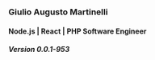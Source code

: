 
### Giulio Augusto Martinelli
#### Node.js | React | PHP Software Engineer
##### Version 0.0.1-953
